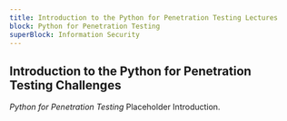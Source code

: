 ```yaml
---
title: Introduction to the Python for Penetration Testing Lectures
block: Python for Penetration Testing
superBlock: Information Security
---
```

## Introduction to the Python for Penetration Testing Challenges

<dfn>Python for Penetration Testing</dfn> Placeholder Introduction.
